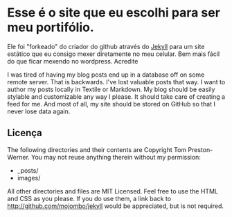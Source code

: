 # Esse é o site que eu escolhi para ser meu portifólio.

Ele foi "forkeado" do criador do github através do [Jekyll](http://github.com/mojombo/jekyll)
para um site estático que eu consigo mexer diretamente no meu celular. Bem mais fácil do que ficar
mexendo no wordpress. Acredite

I was tired of having my blog posts end up in a database off on some remote
server. That is backwards. I've lost valuable posts that way. I want to author
my posts locally in Textile or Markdown. My blog should be easily stylable and
customizable any way I please. It should take care of creating a feed for me.
And most of all, my site should be stored on GitHub so that I never lose data
again.

## Licença

The following directories and their contents are Copyright Tom Preston-Werner.
You may not reuse anything therein without my permission:

* \_posts/
* images/

All other directories and files are MIT Licensed. Feel free to use the HTML and
CSS as you please. If you do use them, a link back to
http://github.com/mojombo/jekyll would be appreciated, but is not required.
